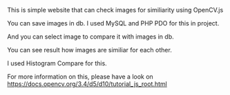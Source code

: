 This is simple website that can check images for similiarity using OpenCV.js

You can save images in db. I used MySQL and PHP PDO for this in project.

And you can select image to compare it with images in db.

You can see result how images are similiar for each other.

I used Histogram Compare for this.

For more information on this, please have a look on https://docs.opencv.org/3.4/d5/d10/tutorial_js_root.html
